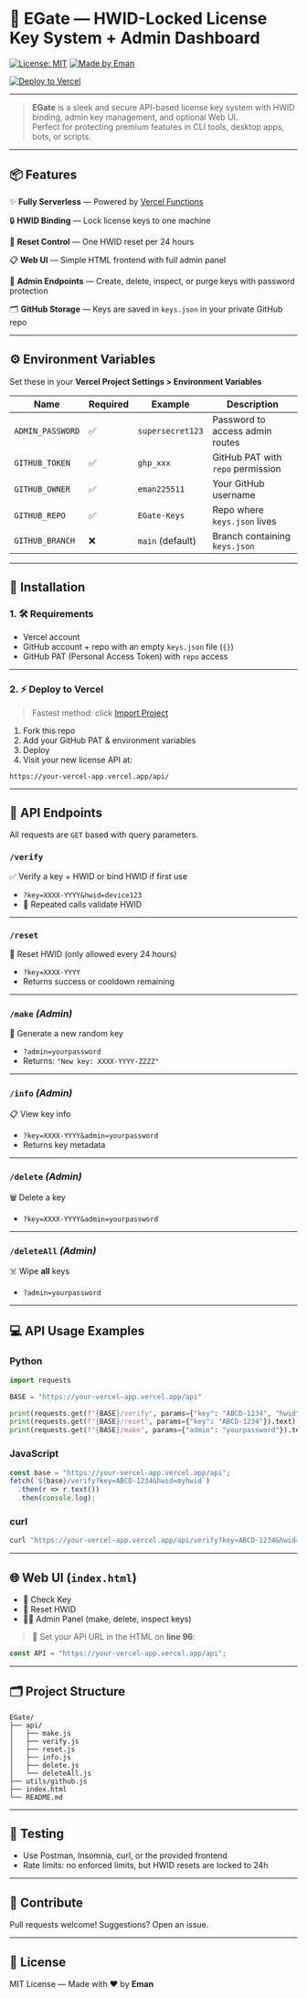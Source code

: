 # 🔐 EGate — HWID-Locked License Key System + Admin Dashboard

[![License: MIT](https://img.shields.io/badge/license-MIT-blue.svg)](LICENSE)
[![Made by Eman](https://img.shields.io/badge/MADE%20BY-EMAN-ff69b4.svg)](https://github.com/eman225511)


[![Deploy to Vercel](https://vercel.com/button)](https://vercel.com/import)


---

> **EGate** is a sleek and secure API-based license key system with HWID binding, admin key management, and optional Web UI.  
> Perfect for protecting premium features in CLI tools, desktop apps, bots, or scripts.

---

## 📦 Features

✨ **Fully Serverless** — Powered by [Vercel Functions](https://vercel.com/docs/functions)

🔒 **HWID Binding** — Lock license keys to one machine

🔁 **Reset Control** — One HWID reset per 24 hours

📋 **Web UI** — Simple HTML frontend with full admin panel

🧠 **Admin Endpoints** — Create, delete, inspect, or purge keys with password protection

🗂️ **GitHub Storage** — Keys are saved in `keys.json` in your private GitHub repo

---

## ⚙️ Environment Variables

Set these in your **Vercel Project Settings > Environment Variables**

| Name             | Required | Example                 | Description                             |
|------------------|----------|-------------------------|-----------------------------------------|
| `ADMIN_PASSWORD` | ✅       | `supersecret123`        | Password to access admin routes         |
| `GITHUB_TOKEN`   | ✅       | `ghp_xxx`               | GitHub PAT with `repo` permission       |
| `GITHUB_OWNER`   | ✅       | `eman225511`            | Your GitHub username                    |
| `GITHUB_REPO`    | ✅       | `EGate-Keys`            | Repo where `keys.json` lives            |
| `GITHUB_BRANCH`  | ❌       | `main` (default)        | Branch containing `keys.json`           |

---

## 🚀 Installation

### 1. 🛠️ Requirements

- Vercel account
- GitHub account + repo with an empty `keys.json` file (`{}`)
- GitHub PAT (Personal Access Token) with `repo` access

---

### 2. ⚡ Deploy to Vercel

> Fastest method: click [Import Project](https://vercel.com/import)

1. Fork this repo  
2. Add your GitHub PAT & environment variables  
3. Deploy  
4. Visit your new license API at:

```
https://your-vercel-app.vercel.app/api/
```

---

## 🔌 API Endpoints

All requests are `GET` based with query parameters.

### `/verify`

✅ Verify a key + HWID or bind HWID if first use  
- `?key=XXXX-YYYY&hwid=device123`  
- 🔁 Repeated calls validate HWID

---

### `/reset`

🔄 Reset HWID (only allowed every 24 hours)  
- `?key=XXXX-YYYY`  
- Returns success or cooldown remaining

---

### `/make` *(Admin)*

🔑 Generate a new random key  
- `?admin=yourpassword`  
- Returns: `"New key: XXXX-YYYY-ZZZZ"`

---

### `/info` *(Admin)*

📋 View key info  
- `?key=XXXX-YYYY&admin=yourpassword`  
- Returns key metadata

---

### `/delete` *(Admin)*

🗑️ Delete a key  
- `?key=XXXX-YYYY&admin=yourpassword`

---

### `/deleteAll` *(Admin)*

☠️ Wipe **all** keys  
- `?admin=yourpassword`

---

## 💻 API Usage Examples

### Python

```python
import requests

BASE = "https://your-vercel-app.vercel.app/api"

print(requests.get(f"{BASE}/verify", params={"key": "ABCD-1234", "hwid": "my-hwid"}).text)
print(requests.get(f"{BASE}/reset", params={"key": "ABCD-1234"}).text)
print(requests.get(f"{BASE}/make", params={"admin": "yourpassword"}).text)
```

### JavaScript

```js
const base = "https://your-vercel-app.vercel.app/api";
fetch(`${base}/verify?key=ABCD-1234&hwid=myhwid`)
  .then(r => r.text())
  .then(console.log);
```

### curl

```bash
curl "https://your-vercel-app.vercel.app/api/verify?key=ABCD-1234&hwid=myhwid"
```

---

## 🌐 Web UI (`index.html`)

- 🔐 Check Key
- 🔁 Reset HWID
- 🧑‍💼 Admin Panel (make, delete, inspect keys)

> 📌 Set your API URL in the HTML on **line 96**:
```js
const API = "https://your-vercel-app.vercel.app/api";
```

---

## 🗂️ Project Structure

```
EGate/
├── api/
│   ├── make.js
│   ├── verify.js
│   ├── reset.js
│   ├── info.js
│   ├── delete.js
│   └── deleteAll.js
├── utils/github.js
├── index.html
└── README.md
```

---

## 🧪 Testing

- Use Postman, Insomnia, curl, or the provided frontend  
- Rate limits: no enforced limits, but HWID resets are locked to 24h

---

## 🤝 Contribute

Pull requests welcome! Suggestions? Open an issue.

---

## 📄 License

MIT License — Made with ❤️ by **Eman**
